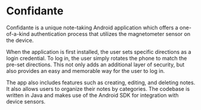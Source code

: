 # Confidante
Confidante is a unique note-taking Android application which offers a one-of-a-kind authentication process that utilizes the magnetometer sensor on the device.

When the application is first installed, the user sets specific directions as a login credential. To log in, the user simply rotates the phone to match the pre-set directions. This not only adds an additional layer of security, but also provides an easy and memorable way for the user to log in.

The app also includes features such as creating, editing, and deleting notes. It also allows users to organize their notes by categories. The codebase is written in Java and makes use of the Android SDK for integration with device sensors.
